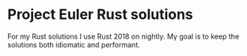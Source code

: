 # Project Euler Rust solutions

For my Rust solutions I use Rust 2018 on nightly.
My goal is to keep the solutions both idiomatic and performant.
